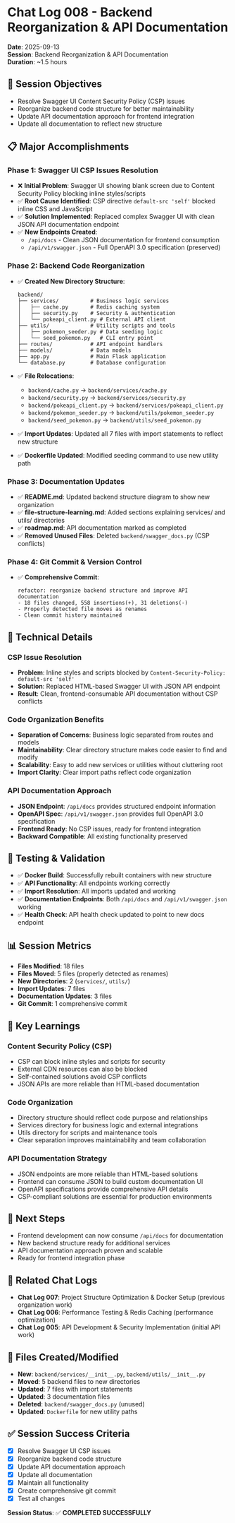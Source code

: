 # Chat Log 008 - Backend Reorganization & API Documentation
**Date**: 2025-09-13  
**Session**: Backend Reorganization & API Documentation  
**Duration**: ~1.5 hours  

## 🎯 **Session Objectives**
- Resolve Swagger UI Content Security Policy (CSP) issues
- Reorganize backend code structure for better maintainability
- Update API documentation approach for frontend integration
- Update all documentation to reflect new structure

## 📋 **Major Accomplishments**

### **Phase 1: Swagger UI CSP Issues Resolution**
- ❌ **Initial Problem**: Swagger UI showing blank screen due to Content Security Policy blocking inline styles/scripts
- ✅ **Root Cause Identified**: CSP directive `default-src 'self'` blocked inline CSS and JavaScript
- ✅ **Solution Implemented**: Replaced complex Swagger UI with clean JSON API documentation endpoint
- ✅ **New Endpoints Created**:
  - `/api/docs` - Clean JSON documentation for frontend consumption
  - `/api/v1/swagger.json` - Full OpenAPI 3.0 specification (preserved)

### **Phase 2: Backend Code Reorganization**
- ✅ **Created New Directory Structure**:
  ```
  backend/
  ├── services/          # Business logic services
  │   ├── cache.py       # Redis caching system
  │   ├── security.py    # Security & authentication
  │   └── pokeapi_client.py # External API client
  ├── utils/             # Utility scripts and tools
  │   ├── pokemon_seeder.py # Data seeding logic
  │   └── seed_pokemon.py   # CLI entry point
  ├── routes/            # API endpoint handlers
  ├── models/            # Data models
  ├── app.py             # Main Flask application
  └── database.py        # Database configuration
  ```

- ✅ **File Relocations**:
  - `backend/cache.py` → `backend/services/cache.py`
  - `backend/security.py` → `backend/services/security.py`
  - `backend/pokeapi_client.py` → `backend/services/pokeapi_client.py`
  - `backend/pokemon_seeder.py` → `backend/utils/pokemon_seeder.py`
  - `backend/seed_pokemon.py` → `backend/utils/seed_pokemon.py`

- ✅ **Import Updates**: Updated all 7 files with import statements to reflect new structure
- ✅ **Dockerfile Updated**: Modified seeding command to use new utility path

### **Phase 3: Documentation Updates**
- ✅ **README.md**: Updated backend structure diagram to show new organization
- ✅ **file-structure-learning.md**: Added sections explaining services/ and utils/ directories
- ✅ **roadmap.md**: API documentation marked as completed
- ✅ **Removed Unused Files**: Deleted `backend/swagger_docs.py` (CSP conflicts)

### **Phase 4: Git Commit & Version Control**
- ✅ **Comprehensive Commit**: 
  ```
  refactor: reorganize backend structure and improve API documentation
  - 18 files changed, 558 insertions(+), 31 deletions(-)
  - Properly detected file moves as renames
  - Clean commit history maintained
  ```

## 🔧 **Technical Details**

### **CSP Issue Resolution**
- **Problem**: Inline styles and scripts blocked by `Content-Security-Policy: default-src 'self'`
- **Solution**: Replaced HTML-based Swagger UI with JSON API endpoint
- **Result**: Clean, frontend-consumable API documentation without CSP conflicts

### **Code Organization Benefits**
- **Separation of Concerns**: Business logic separated from routes and models
- **Maintainability**: Clear directory structure makes code easier to find and modify
- **Scalability**: Easy to add new services or utilities without cluttering root
- **Import Clarity**: Clear import paths reflect code organization

### **API Documentation Approach**
- **JSON Endpoint**: `/api/docs` provides structured endpoint information
- **OpenAPI Spec**: `/api/v1/swagger.json` provides full OpenAPI 3.0 specification
- **Frontend Ready**: No CSP issues, ready for frontend integration
- **Backward Compatible**: All existing functionality preserved

## 🧪 **Testing & Validation**
- ✅ **Docker Build**: Successfully rebuilt containers with new structure
- ✅ **API Functionality**: All endpoints working correctly
- ✅ **Import Resolution**: All imports updated and working
- ✅ **Documentation Endpoints**: Both `/api/docs` and `/api/v1/swagger.json` working
- ✅ **Health Check**: API health check updated to point to new docs endpoint

## 📊 **Session Metrics**
- **Files Modified**: 18 files
- **Files Moved**: 5 files (properly detected as renames)
- **New Directories**: 2 (`services/`, `utils/`)
- **Import Updates**: 7 files
- **Documentation Updates**: 3 files
- **Git Commit**: 1 comprehensive commit

## 🎯 **Key Learnings**

### **Content Security Policy (CSP)**
- CSP can block inline styles and scripts for security
- External CDN resources can also be blocked
- Self-contained solutions avoid CSP conflicts
- JSON APIs are more reliable than HTML-based documentation

### **Code Organization**
- Directory structure should reflect code purpose and relationships
- Services directory for business logic and external integrations
- Utils directory for scripts and maintenance tools
- Clear separation improves maintainability and team collaboration

### **API Documentation Strategy**
- JSON endpoints are more reliable than HTML-based solutions
- Frontend can consume JSON to build custom documentation UI
- OpenAPI specifications provide comprehensive API details
- CSP-compliant solutions are essential for production environments

## 🚀 **Next Steps**
- Frontend development can now consume `/api/docs` for documentation
- New backend structure ready for additional services
- API documentation approach proven and scalable
- Ready for frontend integration phase

## 🔗 **Related Chat Logs**
- **Chat Log 007**: Project Structure Optimization & Docker Setup (previous organization work)
- **Chat Log 006**: Performance Testing & Redis Caching (performance optimization)
- **Chat Log 005**: API Development & Security Implementation (initial API work)

## 📝 **Files Created/Modified**
- **New**: `backend/services/__init__.py`, `backend/utils/__init__.py`
- **Moved**: 5 backend files to new directories
- **Updated**: 7 files with import statements
- **Updated**: 3 documentation files
- **Deleted**: `backend/swagger_docs.py` (unused)
- **Updated**: `Dockerfile` for new utility paths

## ✅ **Session Success Criteria**
- [x] Resolve Swagger UI CSP issues
- [x] Reorganize backend code structure
- [x] Update API documentation approach
- [x] Update all documentation
- [x] Maintain all functionality
- [x] Create comprehensive git commit
- [x] Test all changes

**Session Status**: ✅ **COMPLETED SUCCESSFULLY**
